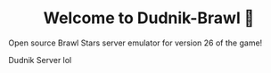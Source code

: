 <h1 align="center">Welcome to Dudnik-Brawl 👋</h1>

Open source Brawl Stars server emulator for version 26 of the game!

Dudnik Server lol
